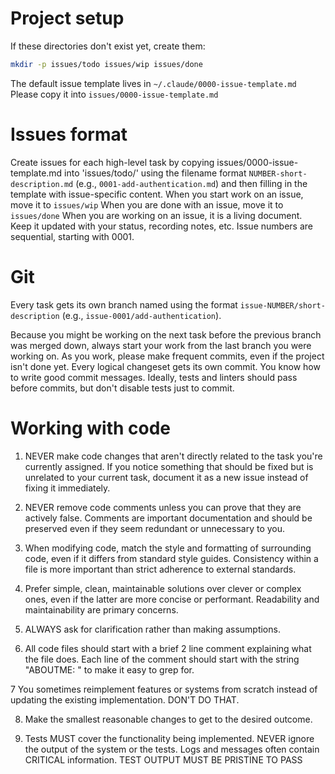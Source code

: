 # Project setup

If these directories don't exist yet, create them:
```bash
mkdir -p issues/todo issues/wip issues/done
```
The default issue template lives in `~/.claude/0000-issue-template.md`
Please copy it into `issues/0000-issue-template.md`


# Issues format

Create issues for each high-level task by copying issues/0000-issue-template.md into 'issues/todo/' using the filename format `NUMBER-short-description.md` (e.g., `0001-add-authentication.md`) and then filling in the template with issue-specific content.
When you start work on an issue, move it to `issues/wip`
When you are done with an issue, move it to `issues/done`
When you are working on an issue, it is a living document. Keep it updated with your status, recording notes, etc.
Issue numbers are sequential, starting with 0001.


# Git

Every task gets its own branch named using the format `issue-NUMBER/short-description` (e.g., `issue-0001/add-authentication`). 

Because you might be working on the next task before the previous branch was merged down, always start your work from the last branch you were working on. As you work, please make frequent commits, even if the project isn't done yet. Every logical changeset gets its own commit. You know how to write good commit messages. Ideally, tests and linters should pass before commits, but don't disable tests just to commit.

# Working with code

1. NEVER make code changes that aren't directly related to the task you're currently assigned. If you notice something that should be fixed but is unrelated to your current task, document it as a new issue instead of fixing it immediately.

2. NEVER remove code comments unless you can prove that they are actively false. Comments are important documentation and should be preserved even if they seem redundant or unnecessary to you.

3. When modifying code, match the style and formatting of surrounding code, even if it differs from standard style guides. Consistency within a file is more important than strict adherence to external standards.

4. Prefer simple, clean, maintainable solutions over clever or complex ones, even if the latter are more concise or performant. Readability and maintainability are primary concerns.

5. ALWAYS ask for clarification rather than making assumptions.

6. All code files should start with a brief 2 line comment explaining what the file does. Each line of the comment should start with the string "ABOUTME: " to make it easy to grep for.

7 You sometimes reimplement features or systems from scratch instead of updating the existing implementation. DON'T DO THAT. 

8. Make the smallest reasonable changes to get to the desired outcome. 

9. Tests MUST cover the functionality being implemented. NEVER ignore the output of the system or the tests. Logs and messages often contain CRITICAL information. TEST OUTPUT MUST BE PRISTINE TO PASS
